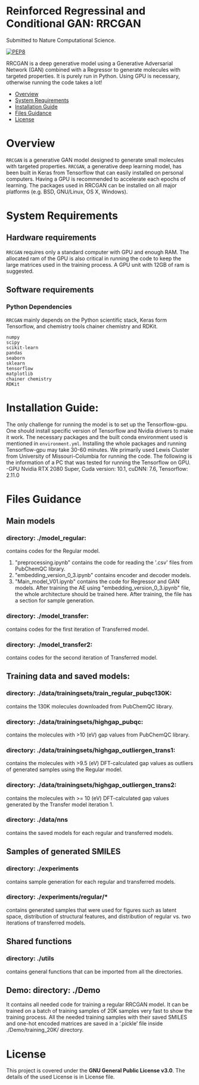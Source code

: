 ﻿# Reinforced Regressinal and Conditional GAN: RRCGAN
Submitted to Nature Computational Science.

[![PEP8](https://img.shields.io/badge/code%20style-pep8-orange.svg)](https://www.python.org/dev/peps/pep-0008/)

RRCGAN is a deep generative model using a Generative Adversarial Network (GAN) combined with a Regressor to generate molecules with targeted properties. It is purely run in Python. Using GPU is necessary, otherwise running the code takes a lot!

- [Overview](#overview)
- [System Requirements](#system-requirements)
- [Installation Guide](#installation-guide)
- [Files Guidance](#files-guidance)
- [License](#license)

# Overview
``RRCGAN`` is a generative GAN model designed to generate small molecules with targeted properties. ``RRCGAN``, a generative deep learning model, has been built in Keras from Tensorflow that can easily installed on personal computers. Having a GPU is recommended to accelerate each epochs of learning. The packages used in RRCGAN can be installed on all major platforms (e.g. BSD, GNU/Linux, OS X, Windows).


# System Requirements
## Hardware requirements
`RRCGAN` requires only a standard computer with GPU and enough RAM. The allocated ram of the GPU is also critical in running the code to keep the large matrices used in the training process. A GPU unit with 12GB of ram is suggested. 

## Software requirements
### Python Dependencies
`RRCGAN` mainly depends on the Python scientific stack, Keras form Tensorflow, and chemistry tools chainer chemistry and RDKit.

```
numpy
scipy
scikit-learn
pandas
seaborn
sklearn
tensorflow
matplotlib
chainer chemistry
RDKit
```

# Installation Guide:
The only challenge for running the model is to set up the Tensorflow-gpu. One should install specific version of Tensorflow and Nvidia drivers to make it work. The necessary packages and the built conda environment used is mentioned in `environment.yml`. Installing the whole packages and running Tensorflow-gpu may take 30-60 minutes. 
We primarily used Lewis Cluster from University of Missouri-Columbia for running the code. The following is the information of a PC that was tested for running the Tensorflow on GPU. 
-GPU Nvidia RTX 2080 Super, Cuda version: 10.1, cuDNN: 7.6, Tensorflow: 2.11.0

# Files Guidance
## Main models 
### directory: ./model_regular:
contains codes for the Regular model. 
1) "preprocessing.ipynb" contains the code for reading the '.csv' files from PubChemQC library. 
2) "embedding_version_0_3.ipynb" contains encoder and decoder models. 
3) "Main_model_V01.ipynb" contains the code for Regressor and GAN models. After training the AE using "embedding_version_0_3.ipynb" file, the whole architecture should be trained here. After training, the file has a section for sample generation.
### directory: ./model_transfer:
contains codes for the first iteration of Transferred model.
### directory: ./model_transfer2:
contains codes for the second iteration of Transferred model.

## Training data and saved models:
### directory: ./data/trainingsets/train_regular_pubqc130K:
contains the 130K molecules downloaded from PubChemQC library. 
### directory: ./data/trainingsets/highgap_pubqc:
contains the molecules with >10 (eV) gap values from PubChemQC library. 
### directory: ./data/trainingsets/highgap_outliergen_trans1:
contains the molecules with >9.5 (eV) DFT-calculated gap values as outliers of generated samples using the Regular model. 
### directory: ./data/trainingsets/highgap_outliergen_trans2:
contains the molecules with >= 10 (eV) DFT-calculated gap values generated by the Transfer model iteration 1.
### directory: ./data/nns
contains the saved models for each regular and transferred models. 

## Samples of generated SMILES
### directory: ./experiments
contains sample generation for each regular and transferred models.

### directory: ./experiments/regular/*
contains generated samples that were used for figures such as latent space, distribution of structural features, and distribution of regular vs. two iterations of transferred models. 

## Shared functions
### directory: ./utils
contains general functions that can be imported from all the directories. 

## Demo: directory: ./Demo
It contains all needed code for training a regular RRCGAN model. It can be trained on a batch of training samples of 20K samples very fast to show the training process. All the needed training samples with their saved SMILES and one-hot encoded matrices are saved in a ‘.pickle’ file inside ./Demo/training_20K/ directory. 

# License
This project is covered under the **GNU General Public License v3.0**.  The details of the used License is in License file. 
